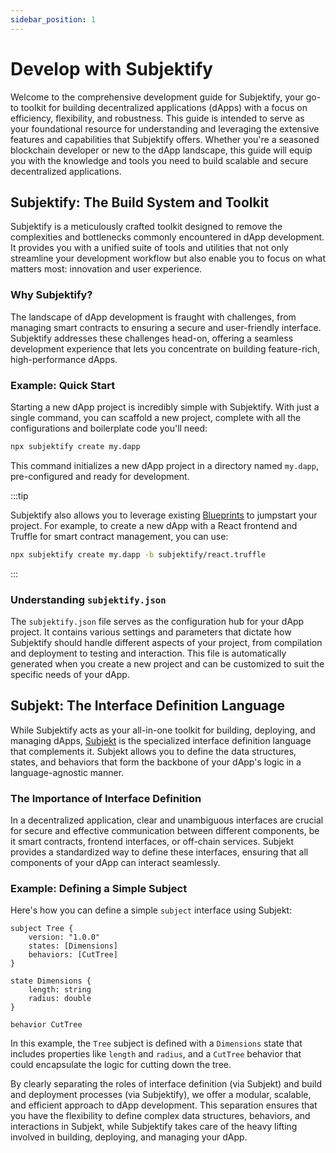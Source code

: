 ```yaml
---
sidebar_position: 1
---
```


# Develop with Subjektify

Welcome to the comprehensive development guide for Subjektify, your go-to toolkit for building decentralized applications (dApps) with a focus on efficiency, flexibility, and robustness. This guide is intended to serve as your foundational resource for understanding and leveraging the extensive features and capabilities that Subjektify offers. Whether you're a seasoned blockchain developer or new to the dApp landscape, this guide will equip you with the knowledge and tools you need to build scalable and secure decentralized applications.

## Subjektify: The Build System and Toolkit

Subjektify is a meticulously crafted toolkit designed to remove the complexities and bottlenecks commonly encountered in dApp development. It provides you with a unified suite of tools and utilities that not only streamline your development workflow but also enable you to focus on what matters most: innovation and user experience.

### Why Subjektify?

The landscape of dApp development is fraught with challenges, from managing smart contracts to ensuring a secure and user-friendly interface. Subjektify addresses these challenges head-on, offering a seamless development experience that lets you concentrate on building feature-rich, high-performance dApps.

### Example: Quick Start

Starting a new dApp project is incredibly simple with Subjektify. With just a single command, you can scaffold a new project, complete with all the configurations and boilerplate code you'll need:

```bash
npx subjektify create my.dapp
```

This command initializes a new dApp project in a directory named `my.dapp`, pre-configured and ready for development.

:::tip

Subjektify also allows you to leverage existing [Blueprints](https://blueprints.subjektify.dev) to jumpstart your project. For example, to create a new dApp with a React frontend and Truffle for smart contract management, you can use:

```bash
npx subjektify create my.dapp -b subjektify/react.truffle
```

:::

### Understanding `subjektify.json`

The `subjektify.json` file serves as the configuration hub for your dApp project. It contains various settings and parameters that dictate how Subjektify should handle different aspects of your project, from compilation and deployment to testing and interaction. This file is automatically generated when you create a new project and can be customized to suit the specific needs of your dApp.

## Subjekt: The Interface Definition Language

While Subjektify acts as your all-in-one toolkit for building, deploying, and managing dApps, [Subjekt](/docs/subjekt) is the specialized interface definition language that complements it. Subjekt allows you to define the data structures, states, and behaviors that form the backbone of your dApp's logic in a language-agnostic manner.

### The Importance of Interface Definition

In a decentralized application, clear and unambiguous interfaces are crucial for secure and effective communication between different components, be it smart contracts, frontend interfaces, or off-chain services. Subjekt provides a standardized way to define these interfaces, ensuring that all components of your dApp can interact seamlessly.

### Example: Defining a Simple Subject

Here's how you can define a simple `subject` interface using Subjekt:

```subjekt
subject Tree {
    version: "1.0.0"
    states: [Dimensions]
    behaviors: [CutTree]
}

state Dimensions {
    length: string
    radius: double
}

behavior CutTree
```

In this example, the `Tree` subject is defined with a `Dimensions` state that includes properties like `length` and `radius`, and a `CutTree` behavior that could encapsulate the logic for cutting down the tree.

By clearly separating the roles of interface definition (via Subjekt) and build and deployment processes (via Subjektify), we offer a modular, scalable, and efficient approach to dApp development. This separation ensures that you have the flexibility to define complex data structures, behaviors, and interactions in Subjekt, while Subjektify takes care of the heavy lifting involved in building, deploying, and managing your dApp.
